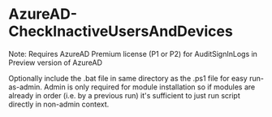 # AzureAD-CheckInactiveUsersAndDevices
Note: Requires AzureAD Premium license (P1 or P2) for AuditSignInLogs in Preview version of AzureAD 

Optionally include the .bat file in same directory as the .ps1 file for easy run-as-admin.
Admin is only required for module installation so if modules are already in order (i.e. by a previous run) it's sufficient to just run script directly in non-admin context.
